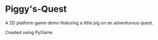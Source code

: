 # Piggy's-Quest
A 2D platform game demo featuring a little pig on an adventurous quest.

Created using PyGame
